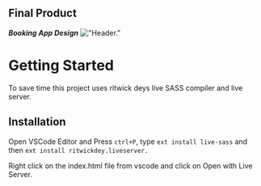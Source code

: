 ## Final Product

**_Booking App Design_** !["Header."](https://github.com/joelhart89/Trillio-Web-App/blob/master/docs/Webpage.png)

# Getting Started

To save time this project uses ritwick deys live SASS compiler and live server.

## Installation

Open VSCode Editor and Press `ctrl+P`, type `ext install live-sass` and then `ext install ritwickdey.liveserver.`

Right click on the index.html file from vscode and click on Open with Live Server.
